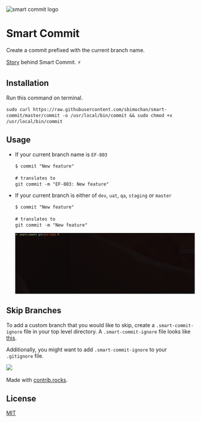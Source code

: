 ![smart commit logo](assets/logo.svg)

# Smart Commit

Create a commit prefixed with the current branch name.

[Story](https://www.lftechnology.com/blog/git-workflow-smart-commit/) behind Smart Commit. :zap:

## Installation

Run this command on terminal.

```shell
sudo curl https://raw.githubusercontent.com/sbimochan/smart-commit/master/commit -o /usr/local/bin/commit && sudo chmod +x /usr/local/bin/commit
```

## Usage

* If your current branch name is `EF-803`

  ```shell
  $ commit "New feature"

  # translates to
  git commit -m "EF-803: New feature"
  ```

* If your current branch is either of `dev`, `uat`, `qa`, `staging` or `master`

  ```shell
  $ commit "New feature"

  # translates to
  git commit -m "New feature"
  ```

  ![Smart Commit Preview](assets/smart-commit-preview.gif)

## Skip Branches

To add a custom branch that you would like to skip, create a `.smart-commit-ignore` file in your top level directory. A `.smart-commit-ignore` file looks like [this](https://github.com/sbimochan/smart-commit/blob/master/.smart-commit-ignore).

Additionally, you might want to add `.smart-commit-ignore` to your `.gitignore` file.

<a href="https://github.com/sbimochan/smart-commit/graphs/contributors">
  <img src="https://contrib.rocks/image?repo=sbimochan/smart-commit" />
</a>

Made with [contrib.rocks](https://contrib.rocks).

## License

[MIT](LICENSE)
